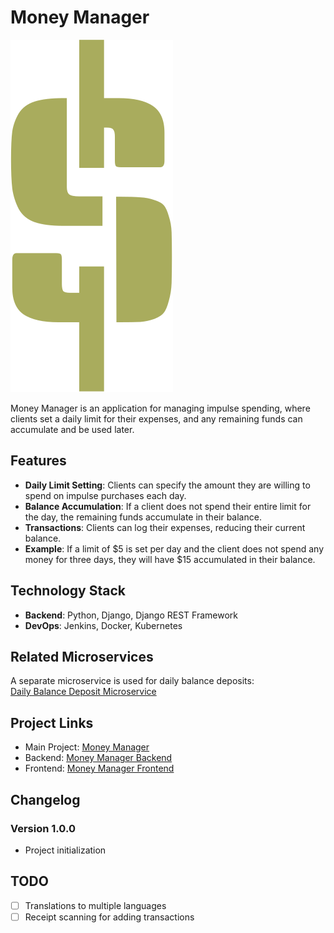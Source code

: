 # Money Manager

![Project Logo](readme_imgs/logo.svg)

Money Manager is an application for managing impulse spending, where clients set a daily limit for their expenses, and any remaining funds can accumulate and be used later.

## Features
- **Daily Limit Setting**: Clients can specify the amount they are willing to spend on impulse purchases each day.
- **Balance Accumulation**: If a client does not spend their entire limit for the day, the remaining funds accumulate in their balance.
- **Transactions**: Clients can log their expenses, reducing their current balance.
- **Example**: If a limit of $5 is set per day and the client does not spend any money for three days, they will have $15 accumulated in their balance.

## Technology Stack
- **Backend**: Python, Django, Django REST Framework
- **DevOps**: Jenkins, Docker, Kubernetes

## Related Microservices
A separate microservice is used for daily balance deposits:  
[Daily Balance Deposit Microservice](https://github.com/IUDA194/cash_plan_deposit)

## Project Links
- Main Project: [Money Manager](https://cash-planner.sitera.tech)
- Backend: [Money Manager Backend](https://back-cash-planner.sitera.tech)
- Frontend: [Money Manager Frontend](https://github.com/Valik05/money_manager)

## Changelog

### Version 1.0.0
- Project initialization

## TODO
- [ ] Translations to multiple languages
- [ ] Receipt scanning for adding transactions

